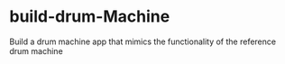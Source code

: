 # build-drum-Machine
Build a drum machine app that mimics the functionality of the reference drum machine 
